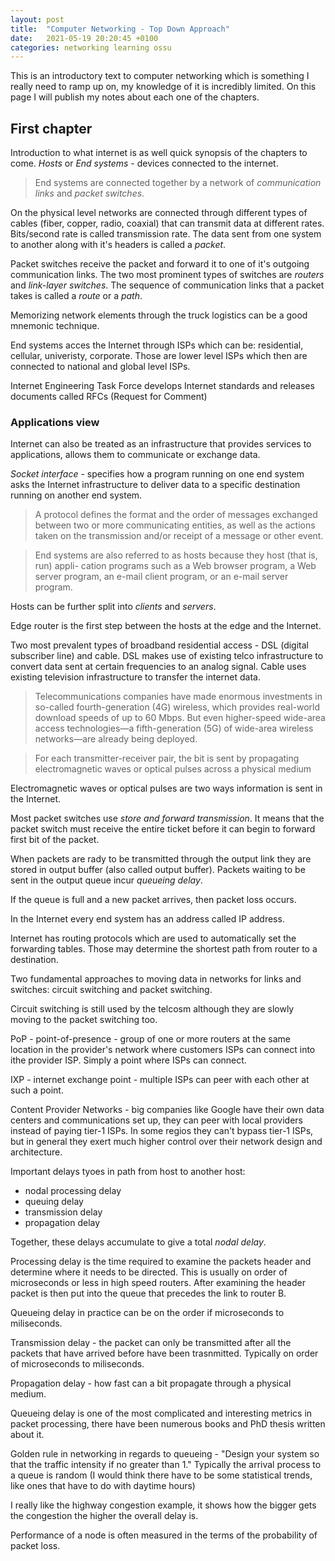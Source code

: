 ```yaml
---
layout: post
title:  "Computer Networking - Top Down Approach"
date:   2021-05-19 20:20:45 +0100
categories: networking learning ossu 
---
```

This is an introductory text to computer networking which is something I really need to ramp up on, my knowledge of it is incredibly limited. On this page I will publish my notes about each one of the chapters.
## First chapter
Introduction to what internet is as well quick synopsis of the chapters to come. 
*Hosts* or *End systems* - devices connected to the internet.
> End systems are connected together by a network of *communication links* and *packet switches*.

On the physical level networks are connected through different types of cables (fiber, copper, radio, coaxial) that can transmit data at different rates. Bits/second rate is called transmission rate.
The data sent from one system to another along with it's headers is called a *packet*.

Packet switches receive the packet and forward it to one of it's outgoing communication links. The two most prominent types of switches are *routers* and *link-layer switches*.
The sequence of communication links that a packet takes is called a *route* or a *path*.

Memorizing network elements through the truck logistics can be a good mnemonic technique.

End systems acces the Internet through ISPs which can be: residential, cellular, univeristy, corporate. Those are lower level ISPs which then are connected to national and global level ISPs.

Internet Engineering Task Force develops Internet standards and releases documents called RFCs (Request for Comment)

### Applications view
Internet can also be treated as an infrastructure that provides services to applications, allows them to communicate or exchange data.

*Socket interface* - specifies how a program running on one end system asks the Internet infrastructure to deliver data to a specific destination running on another end system.

> A protocol defines the format and the order of messages exchanged between two or more communicating entities, as well as the actions taken on the transmission and/or receipt of a message or other event.

> End systems are also referred to as hosts because they host (that is, run) appli-
cation programs such as a Web browser program, a Web server program, an e-mail client program, or an e-mail server program.

Hosts can be further split into *clients* and *servers*.

Edge router is the first step between the hosts at the edge and the Internet.

Two most prevalent types of broadband residential access - DSL (digital subscriber line) and cable. DSL makes use of existing telco infrastructure to convert data sent at certain frequencies to an analog signal. Cable uses existing television infrastructure to transfer the internet data.

> Telecommunications  companies  have  made  enormous  investments  in  so-called fourth-generation (4G) wireless, which provides real-world download speeds of up to 60  Mbps.  But  even  higher-speed  wide-area  access  technologies—a  fifth-generation (5G)  of  wide-area  wireless  networks—are  already  being  deployed.

> For each transmitter-receiver pair, the  bit  is  sent  by  propagating  electromagnetic  waves  or  optical  pulses  across a physical  medium

Electromagnetic waves or optical pulses are two ways information is sent in the Internet.

Most packet switches use *store and forward transmission*. It means that the packet switch must receive the entire ticket before it can begin to forward first bit of the packet.

When packets are rady to be transmitted through the output link they are stored in output buffer (also called output buffer). Packets waiting to be sent in the output queue incur *queueing delay*.

If the queue is full and a new packet arrives, then packet loss occurs.

In the Internet every end system has an address called IP address.

Internet has routing protocols which are used to automatically set the forwarding tables.
Those may determine the shortest path from router to a destination.

Two fundamental approaches to moving data in networks for links and switches: circuit switching and packet switching.

Circuit switching is still used by the telcosm although they are slowly moving to the packet switching too.

PoP - point-of-presence - group of one or more routers at the same location in the provider's network where customers ISPs can connect into ithe provider ISP. Simply a point where ISPs can connect.

IXP - internet exchange point - multiple ISPs can peer with each other at such a point.

Content Provider Networks - big companies like Google have their own data centers and communications set up, they can peer with local providers instead of paying tier-1 ISPs. In some regios they can't bypass tier-1 ISPs, but in general they exert much higher control over their network design and architecture.

Important delays tyoes in path from host to another host: 
* nodal processing delay
* queuing delay
* transmission delay
* propagation delay

Together, these delays accumulate to give a total *nodal delay*.

Processing delay is the time required to examine the packets header and determine where it needs to be directed. This is usually on order of microseconds or less in high speed routers.
After examining the header packet is then put into the queue that precedes the link to router B.

Queueing delay in practice can be on the order if microseconds to miliseconds.

Transmission delay - the packet can only be transmitted after all the packets that have arrived before have been trasnmitted. Typically on order of microseconds to miliseconds.

Propagation delay - how fast can a bit propagate through a physical medium.

Queueing delay is one of the most complicated and interesting metrics in packet processing, there have been numerous books and PhD thesis written about it.

Golden rule in networking in regards to queueing - "Design your system so that the traffic intensity if no greater than 1."
Typically the arrival process to a queue is random (I would think there have to be some statistical trends, like ones that have to do with daytime hours)

I really like the highway congestion example, it shows how the bigger gets the congestion the higher the overall delay is.

Performance of a node is often measured in the terms of the probability of packet loss.